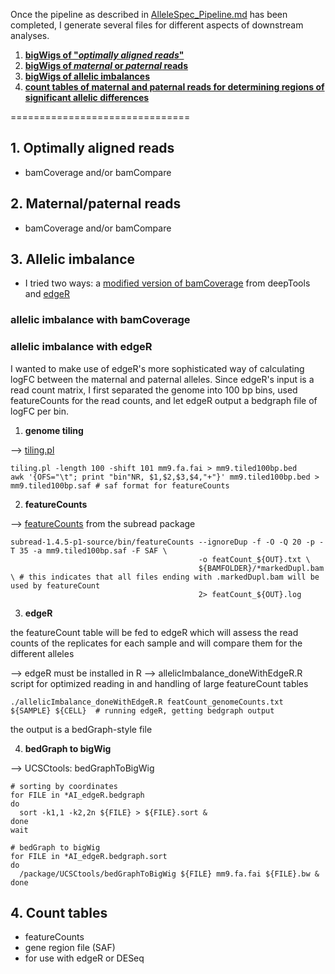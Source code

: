 Once the pipeline as described in [AlleleSpec_Pipeline.md](https://github.com/friedue/AlleleSpecific/blob/master/Notes/AlleleSpec_Pipeline.md) has been completed, I generate several files for different aspects of downstream analyses.

1. [__bigWigs of "_optimally aligned reads_"__](#optimal)
2. [__bigWigs of _maternal_ or _paternal_ reads__](#MatPat)
3. [__bigWigs of allelic imbalances__](#AI)
4. [__count tables of maternal and paternal reads for determining regions of significant allelic differences__](#countTables)

===============================

<a name="optimal"></a>
## 1. Optimally aligned reads

* bamCoverage and/or bamCompare

<a name="MatPat"></a>
## 2. Maternal/paternal reads

* bamCoverage and/or bamCompare

<a name="AI"></a>
## 3. Allelic imbalance

* I tried two ways: a [modified version of bamCoverage](#AIbamCov) from deepTools and [edgeR](#AIedgeR)

<a name="AIbamCov"></a>
### allelic imbalance with bamCoverage

<a name="AIedgeR"></a>
### allelic imbalance with edgeR

I wanted to make use of edgeR's more sophisticated way of calculating logFC between the maternal and paternal alleles. Since edgeR's input is a read count matrix, I first separated the genome into 100 bp bins, used featureCounts for the read counts, and let edgeR output a bedgraph file of logFC per bin.

1. __genome tiling__

--> [tiling.pl](https://github.com/friedue/randomScripts/blob/master/tiling.pl "genome tiling script")

```
tiling.pl -length 100 -shift 101 mm9.fa.fai > mm9.tiled100bp.bed
awk '{OFS="\t"; print "bin"NR, $1,$2,$3,$4,"+"}' mm9.tiled100bp.bed > mm9.tiled100bp.saf # saf format for featureCounts
```

2. __featureCounts__

--> [featureCounts](http://bioinf.wehi.edu.au/featureCounts/) from the subread package 

```
subread-1.4.5-p1-source/bin/featureCounts --ignoreDup -f -O -Q 20 -p -T 35 -a mm9.tiled100bp.saf -F SAF \
                                          -o featCount_${OUT}.txt \
                                          ${BAMFOLDER}/*markedDupl.bam \ # this indicates that all files ending with .markedDupl.bam will be used by featureCount
                                          2> featCount_${OUT}.log
```

3. __edgeR__

the featureCount table will be fed to edgeR which will assess the read counts of the replicates for each sample and will compare them for the different alleles

--> edgeR must be installed in R
--> allelicImbalance_doneWithEdgeR.R script for optimized reading in and handling of large featureCount tables

```
./allelicImbalance_doneWithEdgeR.R featCount_genomeCounts.txt ${SAMPLE} ${CELL}  # running edgeR, getting bedgraph output
```

the output is a bedGraph-style file 

4. __bedGraph to bigWig__

--> UCSCtools: bedGraphToBigWig

```
# sorting by coordinates
for FILE in *AI_edgeR.bedgraph
do
  sort -k1,1 -k2,2n ${FILE} > ${FILE}.sort &
done
wait

# bedGraph to bigWig
for FILE in *AI_edgeR.bedgraph.sort
do
  /package/UCSCtools/bedGraphToBigWig ${FILE} mm9.fa.fai ${FILE}.bw &
done
```

<a name="countTables"></a>
## 4. Count tables

* featureCounts
* gene region file (SAF)
* for use with edgeR or DESeq
